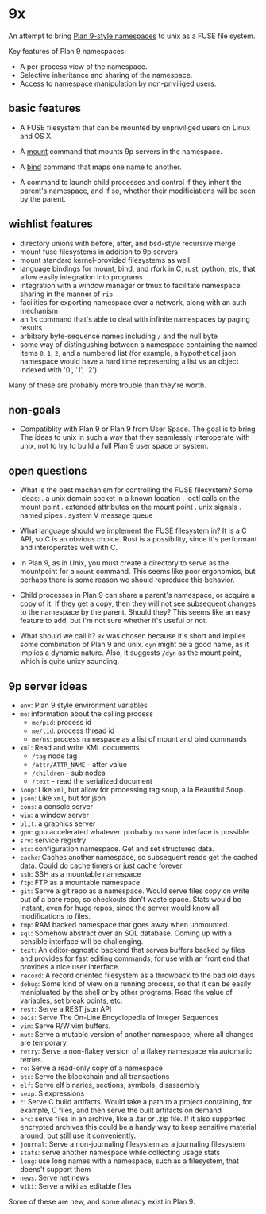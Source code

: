 9x
==

An attempt to bring [Plan 9-style namespaces](http://www.cs.bell-labs.com/sys/doc/names.html) to unix as a FUSE file system.

Key features of Plan 9 namespaces:

- A per-process view of the namespace.
- Selective inheritance and sharing of the namespace.
- Access to namespace manipulation by non-priviliged users.

basic features
--------------

- A FUSE filesystem that can be mounted by unpriviliged users on Linux and OS X.

- A [mount](http://man.cat-v.org/plan_9/1/bind) command that mounts 9p servers in the namespace.

- A [bind](http://man.cat-v.org/plan_9/1/bind) command that maps one name to another.

- A command to launch child processes and control if they inherit the parent's namespace, and if so, whether their modificiations will be seen by the parent.

wishlist features
-----------------

- directory unions with before, after, and bsd-style recursive merge
- mount fuse filesystems in addition to 9p servers
- mount standard kernel-provided filesystems as well
- language bindings for mount, bind, and rfork in C, rust, python, etc, that allow easily integration into programs
- integration with a window manager or tmux to facilitate namespace sharing in the manner of `rio`
- facilities for exporting namespace over a network, along with an auth mechanism
- an `ls` command that's able to deal with infinite namespaces by paging results
- arbitrary byte-sequence names including `/` and the null byte
- some way of distingushing between a namespace containing the named items `0`, `1`, `2`, and a numbered list (for example, a hypothetical json namespace would have a hard time representing a list vs an object indexed with '0', '1', '2')

Many of these are probably more trouble than they're worth.

non-goals
---------

- Compatiblity with Plan 9 or Plan 9 from User Space. The goal is to bring The ideas to unix in such a way that they seamlessly interoperate with unix, not to try to build a full Plan 9 user space or system.

open questions
--------------

- What is the best machanism for controlling the FUSE filesystem? Some ideas:
  . a unix domain socket in a known location
  . ioctl calls on the mount point
  . extended attributes on the mount point
  . unix signals
  . named pipes
  . system V message queue

- What language should we implement the FUSE filesystem in? It is a C API, so C is an obvious choice. Rust is a possibility, since it's performant and interoperates well with C.

- In Plan 9, as in Unix, you must create a directory to serve as the mountpoint for a `mount` command. This seems like poor ergonomics, but perhaps there is some reason we should reproduce this behavior.

- Child processes in Plan 9 can share a parent's namespace, or acquire a copy of it. If they get a copy, then they will not see subsequent changes to the namespace by the parent. Should they? This seems like an easy feature to add, but I'm not sure whether it's useful or not.

- What should we call it? `9x` was chosen because it's short and implies some combination of Plan 9 and unix. `dyn` might be a good name, as it implies a dynamic nature. Also, it suggests `/dyn` as the mount point, which is quite unixy sounding.

9p server ideas
---------------

- `env`: Plan 9 style environment variables
- `me`: information about the calling process
  - `me/pid`: process id
  - `me/tid`: process thread id
  - `me/ns`: process namespace as a list of mount and bind commands
- `xml`: Read and write XML documents
  - `/tag` node tag
  - `/attr/ATTR_NAME` - atter value
  - `/children` - sub nodes
  - `/text` - read the serialized document
- `soup`: Like `xml`, but allow for processing tag soup, a la Beautiful Soup.
- `json`: Like `xml`, but for json
- `cons`: a console server
- `win`: a window server
- `blit`: a graphics server
- `gpu`: gpu accelerated whatever. probably no sane interface is possible.
- `srv`: service registry
- `etc`: configuration namespace. Get and set structured data.
- `cache`: Caches another namespace, so subsequent reads get the cached data. Could do cache timers or just cache forever
- `ssh`: SSH as a mountable namespace
- `ftp`: FTP as a mountable namespace
- `git`: Serve a git repo as a namespace. Would serve files copy on write out of a bare repo, so checkouts don't waste space. Stats would be instant, even for huge repos, since the server would know all modifications to files.
- `tmp`: RAM backed namespace that goes away when unmounted.
- `sql`: Somehow abstract over an SQL database. Coming up with a sensible interface will be challenging.
- `text`: An editor-agnostic backend that serves buffers backed by files and provides for fast editing commands, for use with an front end that provides a nice user interface.
- `record`: A record oriented filesystem as a throwback to the bad old days
- `debug`: Some kind of view on a running process, so that it can be easily manipluated by the shell or by other programs. Read the value of variables, set break points, etc.
- `rest`: Serve a REST json API
- `oeis`: Serve The On-Line Encyclopedia of Integer Sequences
- `vim`: Serve R/W vim buffers.
- `mut`: Serve a mutable version of another namespace, where all changes are temporary.
- `retry`: Serve a non-flakey version of a flakey namespace via automatic retries.
- `ro`: Serve a read-only copy of a namespace
- `btc`: Serve the blockchain and all transactions
- `elf`: Serve elf binaries, sections, symbols, disassembly
- `sexp`: S expressions
- `c`: Serve C build artifacts. Would take a path to a project containing, for example, C files, and then serve the built artifacts on demand
- `arc`: serve files in an archive, like a .tar or .zip file. If it also supported encrypted archives this could be a handy way to keep sensitive material around, but still use it conveniently.
- `journal`: Serve a non-journaling filesystem as a journaling filesystem
- `stats`: serve another namespace while collecting usage stats
- `long`: use long names with a namespace, such as a filesystem, that doens't support them
- `news`: Serve net news
- `wiki`: Serve a wiki as editable files

Some of these are new, and some already exist in Plan 9.
